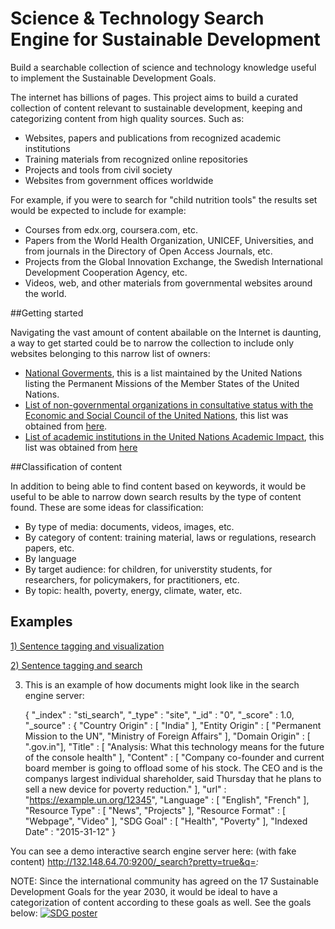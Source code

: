 # Science & Technology Search Engine for Sustainable Development
Build a searchable collection of science and technology knowledge useful to implement the Sustainable Development Goals.

The internet has billions of pages. This project aims to build a curated collection of content relevant to sustainable development, keeping and categorizing content from high quality sources. Such as:

- Websites, papers and publications from recognized academic institutions
- Training materials from recognized online repositories
- Projects and tools from civil society
- Websites from government offices worldwide

For example, if you were to search for "child nutrition tools" the results set would be expected to include for example:
- Courses from edx.org, coursera.com, etc.
- Papers from the World Health Organization, UNICEF, Universities, and from journals in the Directory of Open Access Journals, etc.
- Projects from the Global Innovation Exchange, the Swedish International Development Cooperation Agency, etc.
- Videos, web, and other materials from governmental websites around the world.

##Getting started

Navigating the vast amount of content abailable on the Internet is daunting, a way to get started could be to narrow the collection to include only websites belonging to this narrow list of owners:

- [National Goverments](http://www.un.org/en/member-states/index.html), this is a list maintained by the United Nations listing the Permanent Missions of the Member States of the United Nations.
- [List of non-governmental organizations in consultative status with the Economic and Social Council of the United Nations](http://www.un.org/ga/search/view_doc.asp?symbol=E/2015/INF/5), this list was obtained from [here](http://csonet.org/).
- [List of academic institutions in the United Nations Academic Impact](https://academicimpact.un.org/sites/academicimpact.un.org/files/UNAI%20MEMBERS%20LIST%20September%202016.pdf), this list was obtained from [here](https://academicimpact.un.org)

##Classification of content

In addition to being able to find content based on keywords, it would be useful to be able to narrow down search results by the type of content found. These are some ideas for classification:

- By type of media: documents, videos, images, etc.
- By category of content: training material, laws or regulations, research papers, etc.
- By language
- By target audience: for children, for universtity students, for researchers, for policymakers, for practitioners, etc.
- By topic: health, poverty, energy, climate, water, etc.

Examples
--------
[1) Sentence tagging and visualization](https://unite.un.org/ideas/content/links-sustainable-cities)  

[2) Sentence tagging and search](https://unite.un.org/ideas/content/linkssdgs-tagger)  

3) This is an example of how documents might look like in the search engine server:

    {
      "_index" : "sti_search",
      "_type" : "site",
      "_id" : "0",
      "_score" : 1.0,
      "_source" : {
        "Country Origin" : [ "India" ],
        "Entity Origin" : [ "Permanent Mission to the UN", "Ministry of Foreign Affairs" ],
        "Domain Origin" : [ ".gov.in"],
        "Title" : [ "Analysis: What this technology means for the future of the console health" ],
        "Content" : [ "Company co-founder and current board member is going to offload some of his stock. The CEO and is the companys largest individual shareholder, said Thursday that he plans to sell a new device for poverty reduction." ],
        "url" : "https://example.un.org/12345",
        "Language" : [ "English", "French" ],
        "Resource Type" : [ "News", "Projects" ],
        "Resource Format" : [ "Webpage", "Video" ],
        "SDG Goal" : [ "Health", "Poverty" ],
        "Indexed Date" : "2015-31-12"
      }

You can see a demo interactive search engine server here: (with fake content)  http://132.148.64.70:9200/_search?pretty=true&q=*:*


NOTE: Since the international community has agreed on the 17 Sustainable Development Goals for the year 2030, it would be ideal to have a categorization of content according to these goals as well. See the goals below:
<a href="http://www.un.org/sustainabledevelopment">
    <img src="https://ict4sd.github.io/img/E_2016_SDG_Poster_all_sizes_without_UN_emblem_Letter.png" alt="SDG poster">
</a>


